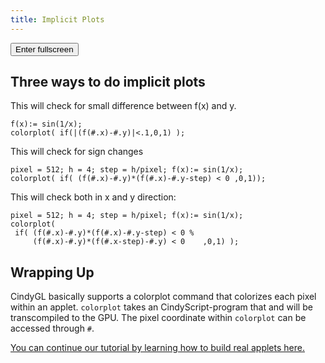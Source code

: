 ```yaml
---
title: Implicit Plots
---
```

<script src="codemirror/lib/codemirror.js"></script>
<script src="codemirror/mode/clike/clike.js"></script>
<script src="codemirror/addon/edit/matchbrackets.js"></script>
<script src="codemirror/addon/edit/closebrackets.js"></script>
<link rel="stylesheet" property="stylesheet" type="text/css" href="codemirror/lib/codemirror.css">
<link rel="stylesheet" property="stylesheet" type="text/css" href="codemirror/theme/zenburn.css">
<link rel="stylesheet" property="stylesheet" type="text/css" href="livecoding.css">
<link rel="stylesheet" property="stylesheet" type="text/css" href="centerimg.css">
<script type="text/javascript" async  src="https://cdnjs.cloudflare.com/ajax/libs/mathjax/2.7.0/MathJax.js?config=TeX-MML-AM_CHTML">
</script>
<script type="text/x-mathjax-config">
MathJax.Hub.Config({
tex2jax: {inlineMath: [['$','$'], ['\\(','\\)']]}
});
</script>
<script type="text/javascript" src="/dist/snapshot/Cindy.js"></script>
<script type="text/javascript" src="/dist/snapshot/CindyGL.js"></script>
<script id="csinit" type="text/x-cindyscript">
drawcmd() := (
  colorplot([0.7,0.3,0]);
);
resetclock();
</script>
<script id="csdraw" type="text/x-cindyscript">
drawcmd();
</script>
<div id="appletcontainer">
  <div id="applet">
    <div id="code"></div>
    <div id="CSCanvas"></div>
    <button id="fs">Enter fullscreen</button>
  </div>
</div>
<script type="text/javascript">
window.onload = function() {
  var cdy = CindyJS({
    ports: [{
      id: "CSCanvas",
      transform: [{visibleRect:[-2,2,2,-2]}],
      background: "rgb(100,100,100)"
    }],
    scripts: "cs*",
    autoplay: true,
    use: ["CindyGL"],
    language: "en"
  });
  var btn = document.getElementById("fs");
  var div = document.getElementById("applet");
  btn.onclick = function() {
    (div.requestFullscreen ||
     div.webkitRequestFullscreen ||
     div.mozRequestFullScreen ||
     div.msRequestFullscreen ||
     function(){}).call(div);
  };
  var myCodeMirror = CodeMirror(document.getElementById("code"), {
    value: `colorplot( sin(1/#.x) - #.y );`,
    autoCloseBrackets: true,
    matchBrackets: true,
    //lineNumbers: true,
    lineWrapping: true,
    theme: "zenburn"
  });
  myCodeMirror.on("change", function(cm, change) {
    console.log("something changed! (" + change.origin + ")");
    cdy.evokeCS(`drawcmd() := (
      ${cm.getValue()}
      )`);
  });
  var codes = document.getElementsByClassName("language-cindyscript");
  for(i in codes) {
    codes[i].parentElement.onclick = function(e) {
      console.log(this.innerText);
      myCodeMirror.setValue(this.innerText.trim())
    }
  }
}
</script>


## Three ways to do implicit plots


This will check for small difference between f(x) and y.
```cindyscript
f(x):= sin(1/x);
colorplot( if(|(f(#.x)-#.y)|<.1,0,1) ); 
```

This will check for sign changes
```cindyscript
pixel = 512; h = 4; step = h/pixel; f(x):= sin(1/x);
colorplot( if( (f(#.x)-#.y)*(f(#.x)-#.y-step) < 0 ,0,1)); 
```

This will check both in x and y direction:
```cindyscript
pixel = 512; h = 4; step = h/pixel; f(x):= sin(1/x);
colorplot(
 if( (f(#.x)-#.y)*(f(#.x)-#.y-step) < 0 %
     (f(#.x)-#.y)*(f(#.x-step)-#.y) < 0    ,0,1) ); 
```

## Wrapping Up

CindyGL basically supports a colorplot command that colorizes each pixel within an applet. `colorplot` takes an CindyScript-program that and will be transcompiled to the GPU. The pixel coordinate within `colorplot` can be accessed through `#`.

[You can continue our tutorial by learning how to build real applets here.](creatingapplets.html)
